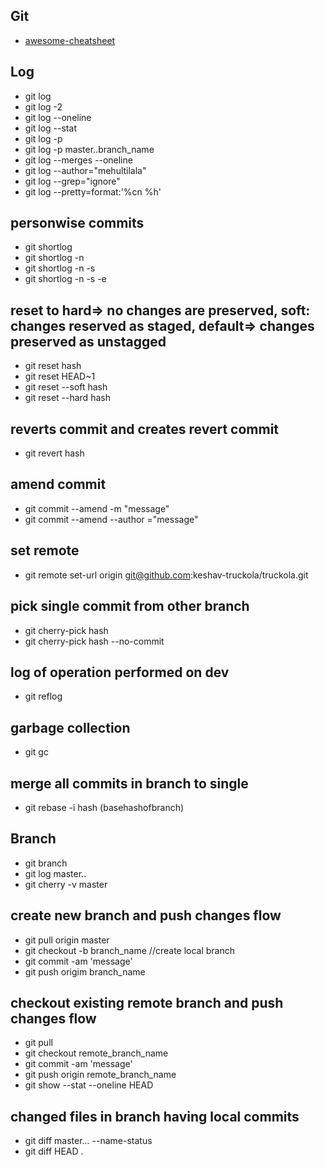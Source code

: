 ## Git
  * [awesome-cheatsheet](https://github.com/arslanbilal/git-cheat-sheet#readme)

## Log
  - git log
  - git log -2
  - git log --oneline
  - git log --stat
  - git log -p
  - git log -p master..branch_name
  - git log --merges --oneline
  - git log --author="mehultilala"
  - git log --grep="ignore"
  - git log --pretty=format:'%cn %h'

## personwise commits
  - git shortlog
  - git shortlog -n
  - git shortlog -n -s
  - git shortlog -n -s -e

## reset to  hard=> no changes are preserved, soft: changes reserved as staged, default=> changes preserved as unstagged
  - git reset hash
  - git reset HEAD~1
  - git reset --soft hash
  - git reset --hard hash

## reverts commit and creates revert commit
  - git revert hash

## amend commit
  - git commit --amend -m "message"
  - git commit --amend --author ="message"

## set remote
  - git remote set-url origin git@github.com:keshav-truckola/truckola.git

## pick single commit from other branch
  - git cherry-pick hash
  - git cherry-pick hash --no-commit

## log of operation performed on dev
  - git reflog

## garbage collection
  - git gc

## merge all commits in branch to single
  - git rebase -i hash (basehashofbranch)

## Branch
  - git branch
  - git log master..
  - git cherry -v master

## create new branch and push changes flow
  - git pull origin master
  - git checkout -b branch_name //create local branch
  - git commit -am 'message'
  - git push origim branch_name

## checkout existing remote branch and push changes flow
  - git pull
  - git checkout remote_branch_name
  - git commit -am 'message'
  - git push origin remote_branch_name
  - git show --stat --oneline HEAD

## changed files in branch having local commits
  - git diff master...  --name-status
  - git diff HEAD .
